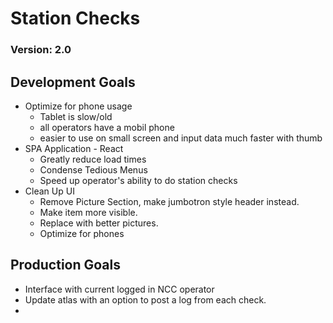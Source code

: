 # Station Checks

### Version: 2.0

## Development Goals

-  Optimize for phone usage
   -  Tablet is slow/old
   -  all operators have a mobil phone
   -  easier to use on small screen and input data much faster with thumb
-  SPA Application - React
   -  Greatly reduce load times
   -  Condense Tedious Menus
   -  Speed up operator's ability to do station checks
-  Clean Up UI
   -  Remove Picture Section, make jumbotron style header instead.
   -  Make item more visible.
   -  Replace with better pictures.
   -  Optimize for phones

## Production Goals

-  Interface with current logged in NCC operator
-  Update atlas with an option to post a log from each check.
-
